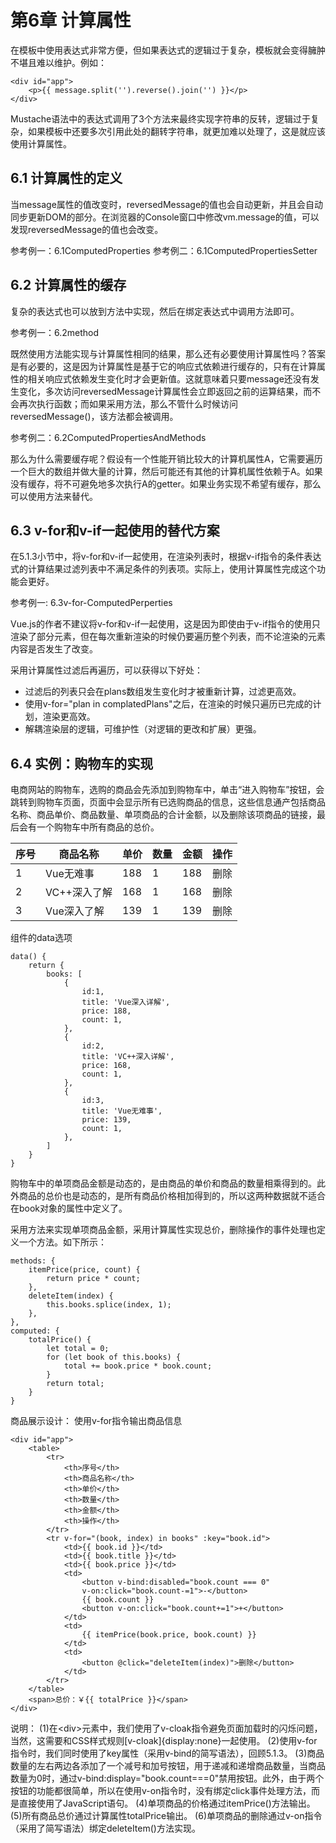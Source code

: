 # 第6章 计算属性

在模板中使用表达式非常方便，但如果表达式的逻辑过于复杂，模板就会变得臃肿不堪且难以维护。例如：
```
<div id="app">
    <p>{{ message.split('').reverse().join('') }}</p>
</div>
```
Mustache语法中的表达式调用了3个方法来最终实现字符串的反转，逻辑过于复杂，如果模板中还要多次引用此处的翻转字符串，就更加难以处理了，这是就应该使用计算属性。

## 6.1 计算属性的定义

当message属性的值改变时，reversedMessage的值也会自动更新，并且会自动同步更新DOM的部分。在浏览器的Console窗口中修改vm.message的值，可以发现reversedMessage的值也会改变。

参考例一：6.1ComputedProperties
参考例二：6.1ComputedPropertiesSetter


## 6.2 计算属性的缓存

复杂的表达式也可以放到方法中实现，然后在绑定表达式中调用方法即可。

参考例一：6.2method

既然使用方法能实现与计算属性相同的结果，那么还有必要使用计算属性吗？答案是有必要的，这是因为计算属性是基于它的响应式依赖进行缓存的，只有在计算属性的相关响应式依赖发生变化时才会更新值。这就意味着只要message还没有发生变化，多次访问reversedMessage计算属性会立即返回之前的运算结果，而不会再次执行函数；而如果采用方法，那么不管什么时候访问reversedMessage()，该方法都会被调用。

参考例二：6.2ComputedPropertiesAndMethods

那么为什么需要缓存呢？假设有一个性能开销比较大的计算机属性A，它需要遍历一个巨大的数组并做大量的计算，然后可能还有其他的计算机属性依赖于A。如果没有缓存，将不可避免地多次执行A的getter。如果业务实现不希望有缓存，那么可以使用方法来替代。

## 6.3 v-for和v-if一起使用的替代方案

在5.1.3小节中，将v-for和v-if一起使用，在渲染列表时，根据v-if指令的条件表达式的计算结果过滤列表中不满足条件的列表项。实际上，使用计算属性完成这个功能会更好。

参考例一: 6.3v-for-ComputedPerperties

Vue.js的作者不建议将v-for和v-if一起使用，这是因为即使由于v-if指令的使用只渲染了部分元素，但在每次重新渲染的时候仍要遍历整个列表，而不论渲染的元素内容是否发生了改变。

采用计算属性过滤后再遍历，可以获得以下好处：
+ 过滤后的列表只会在plans数组发生变化时才被重新计算，过滤更高效。
+ 使用v-for="plan in complatedPlans"之后，在渲染的时候只遍历已完成的计划，渲染更高效。
+ 解耦渲染层的逻辑，可维护性（对逻辑的更改和扩展）更强。

## 6.4 实例：购物车的实现

电商网站的购物车，选购的商品会先添加到购物车中，单击“进入购物车”按钮，会跳转到购物车页面，页面中会显示所有已选购商品的信息，这些信息通产包括商品名称、商品单价、商品数量、单项商品的合计金额，以及删除该项商品的链接，最后会有一个购物车中所有商品的总价。

序号    |   商品名称    |   单价    |   数量    |   金额    |   操作    
-----|----------|-----|-----|-----|-----
1|Vue无难事|188|1|188|删除
2|VC++深入了解|168|1|168|删除
3|Vue深入了解|139|1|139|删除

组件的data选项
```
data() {
    return {
        books: [
            { 
                id:1,
                title: 'Vue深入详解',
                price: 188,
                count: 1,    
            },
            {
                id:2,
                title: 'VC++深入详解',
                price: 168,
                count: 1,
            },
            {
                id:3,
                title: 'Vue无难事',
                price: 139,
                count: 1,
            },
        ]
    }
}
```

购物车中的单项商品金额是动态的，是由商品的单价和商品的数量相乘得到的。此外商品的总价也是动态的，是所有商品价格相加得到的，所以这两种数据就不适合在book对象的属性中定义了。

采用方法来实现单项商品金额，采用计算属性实现总价，删除操作的事件处理也定义一个方法。如下所示：
```
methods: {
    itemPrice(price, count) {
        return price * count;
    },
    deleteItem(index) {
        this.books.splice(index, 1);
    },
},
computed: {
    totalPrice() {
        let total = 0;
        for (let book of this.books) {
            total += book.price * book.count;
        }
        return total;
    }
}
```
商品展示设计：
使用v-for指令输出商品信息
```
<div id="app">
    <table>
        <tr>
            <th>序号</th>
            <th>商品名称</th>
            <th>单价</th>
            <th>数量</th>
            <th>金额</th>
            <th>操作</th>
        </tr>
        <tr v-for="(book, index) in books" :key="book.id">
            <td>{{ book.id }}</td>
            <td>{{ book.title }}</td>
            <td>{{ book.price }}</td>
            <td>
                <button v-bind:disabled="book.count === 0" 
                v-on:click="book.count-=1">-</button>
                {{ book.count }}
                <button v-on:click="book.count+=1">+</button>
            </td>
            <td>
                {{ itemPrice(book.price, book.count) }}
            </td>
            <td>
                <button @click="deleteItem(index)">删除</button>
            </td>
        </tr>
    </table>
    <span>总价：￥{{ totalPrice }}</span>
</div>
```
说明：
(1)在\<div\>元素中，我们使用了v-cloak指令避免页面加载时的闪烁问题，当然，这需要和CSS样式规则[v-cloak]{display:none}一起使用。
(2)使用v-for指令时，我们同时使用了key属性（采用v-bind的简写语法），回顾5.1.3。
(3)商品数量的左右两边各添加了一个减号和加号按钮，用于递减和递增商品数量，当商品数量为0时，通过v-bind:display="book.count===0"禁用按钮。此外，由于两个按钮的功能都很简单，所以在使用v-on指令时，没有绑定click事件处理方法，而是直接使用了JavaScript语句。
(4)单项商品的价格通过itemPrice()方法输出。
(5)所有商品总价通过计算属性totalPrice输出。
(6)单项商品的删除通过v-on指令（采用了简写语法）绑定deleteItem()方法实现。